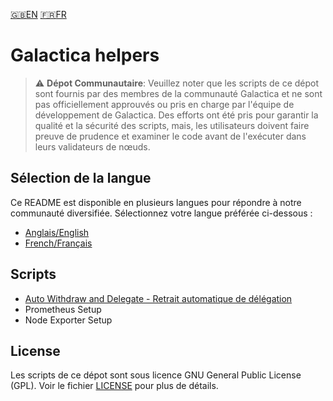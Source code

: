 [:uk:EN](./README.md) [:fr:FR](./README_FR.md)
# Galactica helpers
>⚠️ **Dépot Communautaire**: Veuillez noter que les scripts de ce dépot sont fournis par des membres de la communauté Galactica et ne sont pas officiellement approuvés ou pris en charge par l'équipe de développement de Galactica. Des efforts ont été pris pour garantir la qualité et la sécurité des scripts, mais, les utilisateurs doivent faire preuve de prudence et examiner le code avant de l'exécuter dans leurs validateurs de nœuds.

## Sélection de la langue

Ce README est disponible en plusieurs langues pour répondre à notre communauté diversifiée. Sélectionnez votre langue préférée ci-dessous :
- [Anglais/English](./README.md)
- [French/Français](./README_FR.md)

## Scripts
- [Auto Withdraw and Delegate - Retrait automatique de délégation](./auto-withdraw-delegate/)
- Prometheus Setup
- Node Exporter Setup

## License

Les scripts de ce dépot sont sous licence GNU General Public License (GPL). Voir le fichier [LICENSE](./LICENSE) pour plus de détails.